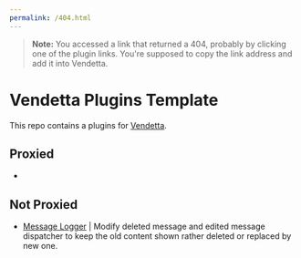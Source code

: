 ```yaml
---
permalink: /404.html
---
```

> **Note:** You accessed a link that returned a 404, probably by clicking one of the plugin links. You're supposed to copy the link address and add it into Vendetta.

# Vendetta Plugins Template
This repo contains a plugins for [Vendetta](https://github.com/vendetta-mod/Vendetta).

## Proxied
- 

## Not Proxied
- [Message Logger](https://Angelix1.github.io/v1/message_logger) | Modify deleted message and edited message dispatcher to keep the old content shown rather deleted or replaced by new one.
<!-- - [Copy No Share (GITHUB.IO)](https://Angelix1.github.io/V9_vendetta/copy-no-share) | Replace Share Button to Copy Image on image Preview. -->
